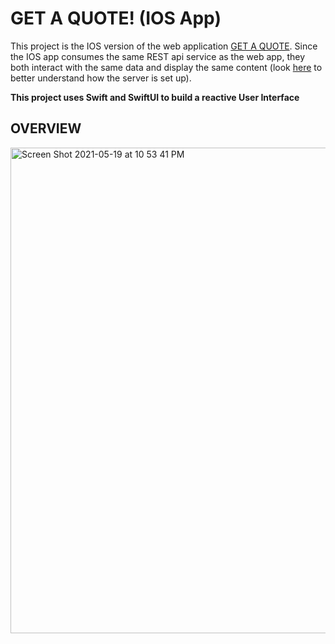 # GET A QUOTE! (IOS App)
This project is the IOS version of the web application [GET A QUOTE](https://github.com/adrienhongcs/GET_A_QUOTE). Since the IOS app consumes the same REST api service as the web app, they both interact with the same data and display the same content (look [here](https://github.com/adrienhongcs/GET_A_QUOTE) to better understand how the server is set up).

**This project uses Swift and SwiftUI to build a reactive User Interface**

## OVERVIEW
<img width="777" alt="Screen Shot 2021-05-19 at 10 53 41 PM" src="https://user-images.githubusercontent.com/64567338/118911989-17c1b080-b8f5-11eb-9085-2ccbef32bb92.png">
                                                                                                                         
                                                                                                                          
